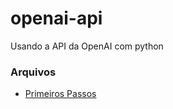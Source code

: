 # openai-api
Usando a API da OpenAI com python

### Arquivos
- [Primeiros Passos](./primeiros_passos.ipynb)

